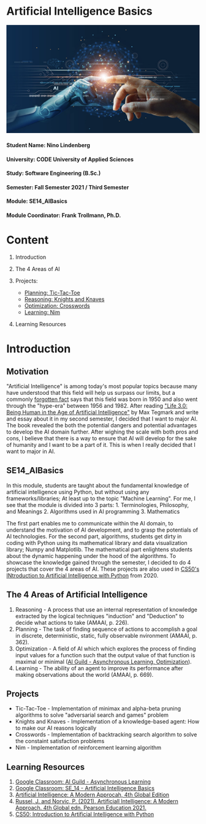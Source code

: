 # Artificial Intelligence Basics

![AI Basics](Assets/banner/AIBasics.png)

#### Student Name: Nino Lindenberg
#### University: CODE University of Applied Sciences
#### Study: Software Engineering (B.Sc.)
#### Semester: Fall Semester 2021 / Third Semester
#### Module: SE14_AIBasics
#### Module Coordinator: Frank Trollmann, Ph.D.

# Content

1. Introduction
2. The 4 Areas of AI
3. Projects:

    - [Planning: Tic-Tac-Toe]()
    - [Reasoning: Knights and Knaves]()
    - [Optimization: Crosswords]()
    - [Learning: Nim]()

4. Learning Resources

# Introduction

## Motivation
"Artificial Intelligence" is among today's most popular topics because many have understood that this field will help us surpass our limits, but a commonly [forgotten fact](https://www.kdnuggets.com/2018/02/birth-ai-first-hype-cycle.html#:~:text=While%20artificial%20intelligence%20(AI)%20is,cycle%20between%201956%20and%201982.) says that this field was born in 1950 and also went through the "hype-era" between 1956 and 1982. After reading ["Life 3.0: Being Human in the Age of Artificial Intelligence"](https://en.wikipedia.org/wiki/Life_3.0) by Max Tegmark and write and essay about it in my second semester, I decided that I want to major AI. The book revealed the both the potential dangers and potential advantages to develop the AI domain further. After wighing the scale with both pros and cons, I believe that there is a way to ensure that AI will develop for the sake of humanity and I want to be a part of it. This is when I really decided that I want to major in AI.

## SE14_AIBasics
In this module, students are taught about the fundamental knowledge of artificial intelligence using Python, but without using any frameworks/libraries; At least up to the topic "Machine Learning". For me, I see that the module is divided into 3 parts:
    1. Terminologies, Philosophy, and Meanings
    2. Algorithms used in AI programming
    3. Mathematics

The first part enables me to communicate within the AI domain, to understand the motivation of AI development, and to grasp the potentials of AI technologies. For the second part, algorithms, students get dirty in coding with Python using its mathematical library and data visualization library; Numpy and Matplotlib. The mathematical part enlightens students about the dynamic happening under the hood of the algorithms. To showcase the knowledge gained through the semester, I decided to do 4 projects that cover the 4 areas of AI. These projects are also used in [CS50's INtroduction to Artificial Intelligence with Python](https://cs50.harvard.edu/ai/2020/) from 2020.

## The 4 Areas of Artificial Intelligence

1. Reasoning - A process that use an internal representation of knowledge extracted by the logical techniques "induction" and "Deduction" to decide what actions to take (AMAAI, p. 226).
2. Planning - The task of finding sequence of actions to accomplish a goal in discrete, deterministic, static, fully observable nvironment (AMAAI, p. 362).
3. Optimization - A field of AI which which explores the process of finding input values for a function such that the output value of that function is maximal or minimal ([AI Guild - Asynchronous Learning, Optimization](https://classroom.google.com/u/0/w/MTIxNDc0NDk4NDY4/tc/MzM4MjgyOTc1NDFa)).
4. Learning - The ability of an agent to improve its performance after making observations about the world (AMAAI, p. 669).

## Projects

- Tic-Tac-Toe - Implementation of minimax and alpha-beta pruning algorithms to solve "adversarial search and games" problem
- Knights and Knaves - Implementation of a knowledge-based agent: How to make our AI reasons logically
- Crosswords - Implementation of backtracking search algorithm to solve the constaint satisfaction problems
- Nim - Implementation of reinforcement learning algorithm

## Learning Resources
1. [Google Classroom: AI Guild - Asynchronous Learning](https://classroom.google.com/u/0/c/MTIxNDc0NDk4NDY4)
2. [Google Classroom: SE_14 - Artificial Intelligence Basics](https://classroom.google.com/u/0/c/MzA1Mzk0ODY0MTI3)
3. [Artificial Intelligence: A Modern Approcah, 4th Global Edition](http://aima.cs.berkeley.edu/global-index.html)
4. [Russel, J. and Norvic, P. (2021). Artificiall Intelligence: A Modern Approach. 4th Global edn. Pearson Education 2021.](https://www.amazon.de/Artificial-Intelligence-Modern-Approach-Global/dp/1292401133/ref=asc_df_1292401133/?tag=googshopde-21&linkCode=df0&hvadid=500783497845&hvpos=&hvnetw=g&hvrand=15265746337720976469&hvpone=&hvptwo=&hvqmt=&hvdev=c&hvdvcmdl=&hvlocint=&hvlocphy=9043086&hvtargid=pla-1219002048885&psc=1&th=1&psc=1)
5. [CS50: Introduction to Artificial Intelligence with Python](https://cs50.harvard.edu/ai/2020/)
